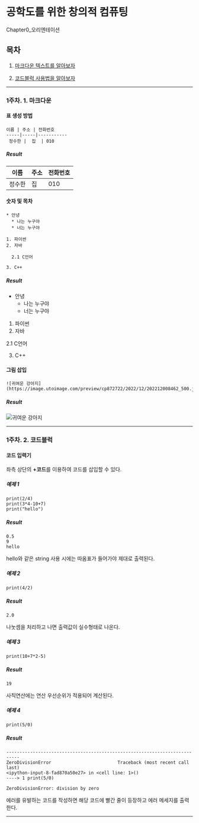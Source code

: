 # 공학도를 위한 창의적 컴퓨팅

Chapter0_오리엔테이션

## 목차

1. [마크다운 텍스트를 알아보자](#1주차-1-마크다운)

2. [코드블럭 사용법을 알아보자](#1주차-2-코드블럭)


---

### 1주차. 1. 마크다운

#### 표 생성 방법
```
이름 | 주소 | 전화번호
-----|-----|-----------
 정수한 |  집  | 010
```
##### Result

이름 | 주소 | 전화번호
-----|-----|-----------
 정수한 |  집  | 010


#### 숫자 및 목차
```
* 안녕
  * 나는 누구야
  * 너는 누구야

1. 파이썬
2. 자바

  2.1 C언어

3. C++
```
##### Result

* 안녕
  * 나는 누구야
  * 너는 누구야

1. 파이썬
2. 자바

  2.1 C언어

3. C++

#### 그림 삽입
```
![귀여운 강아지](https://image.utoimage.com/preview/cp872722/2022/12/202212008462_500.jpg)
```
##### Result

![귀여운 강아지](https://image.utoimage.com/preview/cp872722/2022/12/202212008462_500.jpg)






---

### 1주차. 2. 코드블럭

#### 코드 입력기

좌측 상단의 **+코드**를 이용하여 코드를 삽입할 수 있다.

##### 예제 1

```
print(2/4)
print(3*4-10+7)
print("hello")
```

##### Result

```
0.5
9
hello
```

hello와 같은 string 사용 시에는 따옴표가 들어가야 제대로 출력된다.

##### 예제 2
```
print(4/2)
```

##### Result

```
2.0
```

나눗셈을 처리하고 나면 출력값이 실수형태로 나온다.

##### 예제 3
```
print(10+7*2-5)
```

##### Result

```
19
```

사칙연산에는 연산 우선순위가 적용되어 계산된다.

##### 예제 4
```
print(5/0)
```

##### Result

```
---------------------------------------------------------------------------
ZeroDivisionError                         Traceback (most recent call last)
<ipython-input-8-fad870a50e27> in <cell line: 1>()
----> 1 print(5/0)

ZeroDivisionError: division by zero
```

에러를 유발하는 코드를 작성하면 해당 코드에 빨간 줄이 등장하고 에러 메세지를 출력한다.


---
